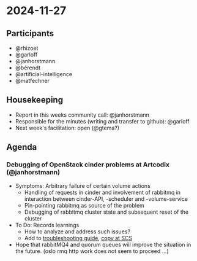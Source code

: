 # 2024-11-27

## Participants
- @rhizoet
- @garloff
- @janhorstmann
- @berendt
- @artificial-intelligence
- @matfechner

## Housekeeping

- Report in this weeks community call: @janhorstmann
- Responsible for the minutes (writing and transfer to github): @garloff
- Next week's facilitation: open (@gtema?)

## Agenda

### Debugging of OpenStack cinder problems at Artcodix (@janhorstmann)
* Symptoms: Arbitrary failure of certain volume actions
  * Handling of requests in cinder and involvement of rabbitmq in interaction between cinder-API, -scheduler and -volume-service
  * Pin-pointing rabbitmq as source of the problem
  * Debugging of rabbitmq cluster state and subsequent reset of the cluster
* To Do: Records learnings
    * How to analyze and address such issues?
    * Add to [troubleshooting guide](https://osism.tech/docs/guides/troubleshooting-guide/), [copy at SCS](https://docs.scs.community/docs/iaas/guides/troubleshooting-guide/)
* Hope that rabbitMQ4 and quorum queues will improve the situation in the future. (oslo rmq http work does not seem to proceed ...)


